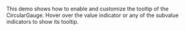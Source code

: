 This demo shows how to&nbsp;enable and customize the tooltip of&nbsp;the CircularGauge. Hover over the value indicator or&nbsp;any of&nbsp;the subvalue indicators to&nbsp;show its tooltip.
<!--split-->